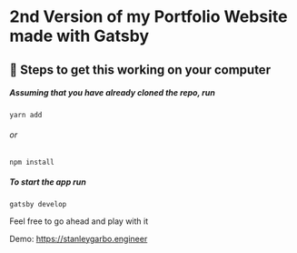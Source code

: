 # 2nd Version of my Portfolio Website made with Gatsby

## 🚀 Steps to get this working on your computer

##### Assuming that you have already cloned the repo, run

    yarn add

###### or

    npm install

##### To start the app run

    gatsby develop

Feel free to go ahead and play with it

Demo: https://stanleygarbo.engineer
